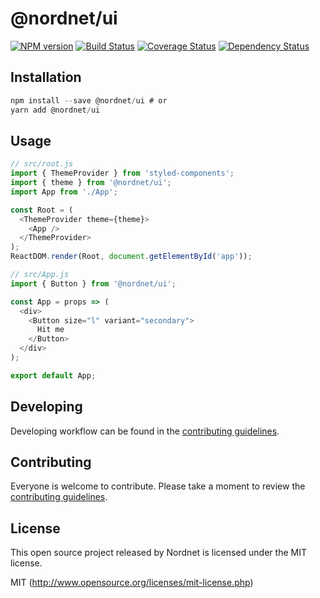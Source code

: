 # @nordnet/ui

[![NPM version][npm-image]][npm-url]
[![Build Status][travis-image]][travis-url]
[![Coverage Status][codecov-image]][codecov-url]
[![Dependency Status][depstat-image]][depstat-url]

## Installation

```js
npm install --save @nordnet/ui # or
yarn add @nordnet/ui
```

## Usage

```javascript
// src/root.js
import { ThemeProvider } from 'styled-components';
import { theme } from '@nordnet/ui';
import App from './App';

const Root = (
  <ThemeProvider theme={theme}>
    <App />
  </ThemeProvider>
);
ReactDOM.render(Root, document.getElementById('app'));

// src/App.js
import { Button } from '@nordnet/ui';

const App = props => (
  <div>
    <Button size="l" variant="secondary">
      Hit me
    </Button>
  </div>
);

export default App;
```

## Developing

Developing workflow can be found in the [contributing guidelines](CONTRIBUTING.md).

## Contributing

Everyone is welcome to contribute. Please take a moment to review the [contributing guidelines](CONTRIBUTING.md).

## License

This open source project released by Nordnet is licensed under the MIT license.

MIT (http://www.opensource.org/licenses/mit-license.php)

[npm-url]: https://npmjs.org/package/@nordnet/ui
[npm-image]: https://img.shields.io/npm/v/@nordnet/ui/beta.svg
[travis-url]: https://travis-ci.com/nordnet/ui/
[travis-image]: https://img.shields.io/travis/com/nordnet/ui.svg?style=flat-square
[codecov-url]: https://codecov.io/gh/nordnet/ui
[codecov-image]: https://img.shields.io/codecov/c/github/nordnet/ui.svg?style=flat-square
[depstat-url]: https://david-dm.org/nordnet/ui
[depstat-image]: https://david-dm.org/nordnet/ui.svg?style=flat-square
